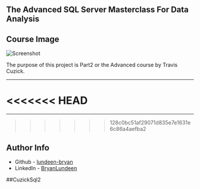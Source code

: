 ## The Advanced SQL Server Masterclass For Data Analysis
<!-- NOTE: Make sure the first time you add the title that you use all lowercase and separate each word with a hyphen. -->
<!--       Then after you get to the end of the document you can come back and edit the title. -->

## Course Image

![Screenshot](http://imageshack.com/a/img923/1551/hAGImM.png)

The purpose of this project is Part2 or the Advanced course by Travis Cuzick.
<!-- Your brief description should be short and simple and will be repeated at the Table of contents section below. (Describe just the main goal or objective not every requirement) -->

---

<<<<<<< HEAD
=======
---

>>>>>>> 128c0bc51af29071d835e7e1631e6c86a4aefba2
## Author Info

- Github - [lundeen-bryan](https://github.com/lundeen-bryan)
- LinkedIn - [BryanLundeen](https://www.linkedin.com/in/bryanlundeen/)

##CuzickSql2